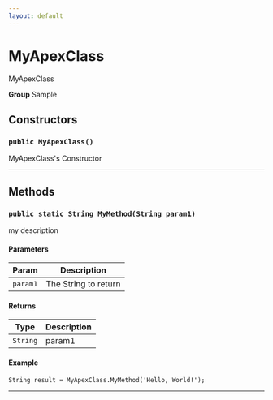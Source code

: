 ```yaml
---
layout: default
---
```

# MyApexClass

MyApexClass


**Group** Sample

## Constructors
### `public MyApexClass()`

MyApexClass's Constructor

---
## Methods
### `public static String MyMethod(String param1)`

my description

#### Parameters

|Param|Description|
|---|---|
|`param1`|The String to return|

#### Returns

|Type|Description|
|---|---|
|`String`|param1|

#### Example
```apex
String result = MyApexClass.MyMethod('Hello, World!');
```


---
